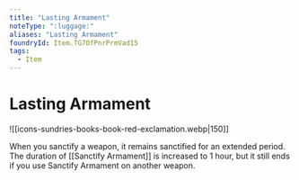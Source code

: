 ```yaml
---
title: "Lasting Armament"
noteType: ":luggage:"
aliases: "Lasting Armament"
foundryId: Item.TG7OfPnrPrmVad15
tags:
  - Item
---
```


# Lasting Armament
![[icons-sundries-books-book-red-exclamation.webp|150]]

When you sanctify a weapon, it remains sanctified for an extended period. The duration of [[Sanctify Armament]] is increased to 1 hour, but it still ends if you use Sanctify Armament on another weapon.
